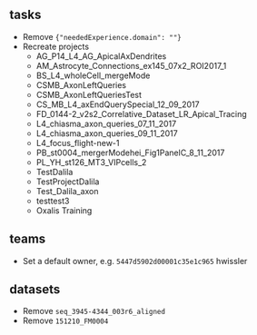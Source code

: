 ## tasks
* Remove `{"neededExperience.domain": ""}`
* Recreate projects
  - AG_P14_L4_AG_ApicalAxDendrites
  - AM_Astrocyte_Connections_ex145_07x2_ROI2017_1
  - BS_L4_wholeCell_mergeMode
  - CSMB_AxonLeftQueries
  - CSMB_AxonLeftQueriesTest
  - CS_MB_L4_axEndQuerySpecial_12_09_2017
  - FD_0144-2_v2s2_Correlative_Dataset_LR_Apical_Tracing
  - L4_chiasma_axon_queries_07_11_2017
  - L4_chiasma_axon_queries_09_11_2017
  - L4_focus_flight-new-1
  - PB_st0004_mergerModehei_Fig1PanelC_8_11_2017
  - PL_YH_st126_MT3_VIPcells_2
  - TestDalila
  - TestProjectDalila
  - Test_Dalila_axon
  - testtest3
  - Oxalis Training

## teams
* Set a default owner, e.g. `5447d5902d00001c35e1c965` hwissler

## datasets
* Remove `seq_3945-4344_003r6_aligned`
* Remove `151210_FM0004`


